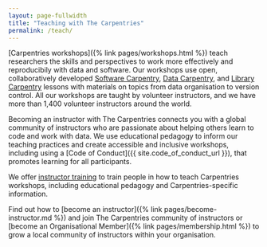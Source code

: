 ```yaml
---
layout: page-fullwidth
title: "Teaching with The Carpentries"
permalink: /teach/
---
```


[Carpentries workshops]({% link pages/workshops.html %}) teach researchers the skills and perspectives
to work more effectively and reproducibily with data and software. Our
workshops use open, collaboratively developed [Software Carpentry](https://software-carpentry.org/lessons/), [Data Carpentry](https://datacarpentry.org/lessons/), and [Library Carpentry](https://librarycarpentry.org/lessons/) lessons with materials on topics from data organisation to version control. All our workshops are taught by volunteer instructors, and we have more than 1,400
volunteer instructors around the world.

Becoming an instructor with The Carpentries connects you with a global
community of instructors who are passionate about helping others learn to
code and work with data. We use educational pedagogy to inform our teaching
practices and create accessible and inclusive workshops, including using a [Code of Conduct]({{ site.code_of_conduct_url }}), that promotes learning for all participants.



We offer [instructor training]({{site.handbook_url}}/topic_folders/instructor_training/index.html) to train people in how to teach Carpentries workshops, including educational pedagogy and Carpentries-specific information.


Find out how to [become an instructor]({% link pages/become-instructor.md %}) and join The
Carpentries community of instructors or [become an Organisational Member]({% link pages/membership.html %}) to grow a local community of instructors within your organisation.
